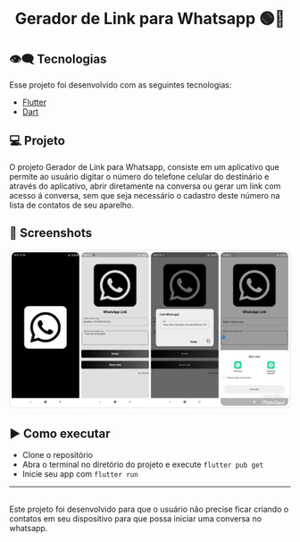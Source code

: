 <br>
<center>
<p align="center">
  <h1> Gerador de Link para Whatsapp 🟢📎</h1>
</p></center>

## 👁‍🗨 Tecnologias

Esse projeto foi desenvolvido com as seguintes tecnologias:

- [Flutter](https://flutter.dev/)
- [Dart](https://dart.dev/)

## 💻 Projeto

O projeto Gerador de Link para Whatsapp, consiste em um aplicativo que permite ao usuário digitar o número do telefone celular do destinário e através do aplicativo, abrir diretamente na conversa ou gerar um link com acesso á conversa, sem que seja necessário o cadastro deste número na lista de contatos de seu aparelho.

## 📱 Screenshots
<div>
  <img src="https://github.com/jhonathanqz/Gerador_link_whatsapp/blob/master/screenshots/home1.jpg" width="600px" style="max-width:100%;" alt="imagem do projeto">
</div>

## ▶️ Como executar

- Clone o repositório
- Abra o terminal no diretório do projeto e execute `flutter pub get`
- Inicie seu app com `flutter run`

---
<br>
Este projeto foi desenvolvido para que o usuário não precise ficar criando o contatos em seu dispositivo para que possa iniciar uma conversa no whatsapp.
